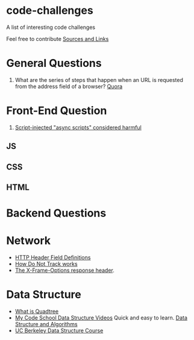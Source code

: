 # code-challenges
A list of interesting code challenges 

Feel free to contribute
[Sources and Links](/resources.md)


# General Questions 
1. What are the series of steps that happen when an URL is requested from the address field of a browser? [Quora](https://www.quora.com/What-are-the-series-of-steps-that-happen-when-an-URL-is-requested-from-the-address-field-of-a-browser)

# Front-End Question 
1. [Script-injected "async scripts" considered harmful](https://www.igvita.com/2014/05/20/script-injected-async-scripts-considered-harmful/)

## JS

## CSS 

## HTML 

# Backend Questions

# Network 
- [HTTP Header Field Definitions](https://www.w3.org/Protocols/rfc2616/rfc2616-sec14.html)
- [How Do Not Track works](https://developer.mozilla.org/en-US/docs/Web/Security/Do_not_track_field_guide/Introduction/How_Do_Not_Track_works)
- [The X-Frame-Options response header](https://developer.mozilla.org/en-US/docs/Web/HTTP/X-Frame-Options). 


# Data Structure 
- [What is Quadtree](https://youtu.be/jxbDYxm-pXg)
- [My Code School Data Structure Videos](https://www.youtube.com/playlist?list=PL2_aWCzGMAwI3W_JlcBbtYTwiQSsOTa6P) Quick and easy to learn. 
[Data Structure and Algorithms](https://www.youtube.com/playlist?list=PLLH73N9cB21W1TZ6zz1dLkyIm50HylGyg)
- [UC Berkeley Data Structure Course](https://www.youtube.com/playlist?list=PLz9Z9AzAPxfgYGdQ7kgI-mhwR8flrVnOh)

